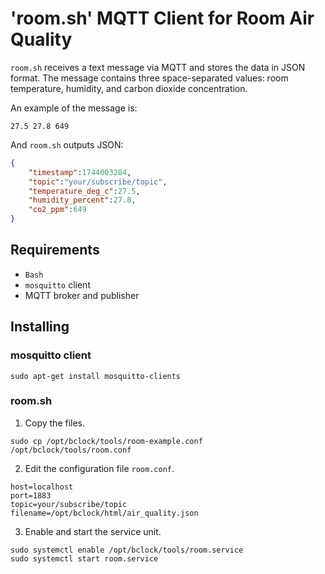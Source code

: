 # 'room.sh' MQTT Client for Room Air Quality
`room.sh` receives a text message via MQTT and stores the data in JSON format.
The message contains three space-separated values: room temperature, humidity, and carbon dioxide concentration.

An example of the message is:
```
27.5 27.8 649
```
And `room.sh` outputs JSON:
```json
{
    "timestamp":1744003284,
    "topic":"your/subscribe/topic",
    "temperature_deg_c":27.5,
    "humidity_percent":27.8,
    "co2_ppm":649
}
```


## Requirements

- `Bash`
- `mosquitto` client
- MQTT broker and publisher

## Installing

### mosquitto client
```console
sudo apt-get install mosquitto-clients
```

### room.sh
1. Copy the files.
```console
sudo cp /opt/bclock/tools/room-example.conf /opt/bclock/tools/room.conf
```

2. Edit the configuration file `room.conf`.
```
host=localhost
port=1883
topic=your/subscribe/topic
filename=/opt/bclock/html/air_quality.json
```

3. Enable and start the service unit.
```
sudo systemctl enable /opt/bclock/tools/room.service
sudo systemctl start room.service
```
